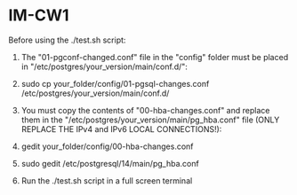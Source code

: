 # IM-CW1


Before using the ./test.sh script:

1. The "01-pgconf-changed.conf" file in the "config" folder must be placed in "/etc/postgres/your_version/main/conf.d/":
2. sudo cp your_folder/config/01-pgsql-changes.conf /etc/postgres/your_version/main/conf.d/

3. You must copy the contents of "00-hba-changes.conf" and replace them in the "/etc/postgres/your_version/main/pg_hba.conf" file (ONLY REPLACE THE IPv4 and IPv6 LOCAL CONNECTIONS!):

4. gedit your_folder/config/00-hba-changes.conf
5. sudo gedit /etc/postgresql/14/main/pg_hba.conf

6. Run the ./test.sh script in a full screen terminal
